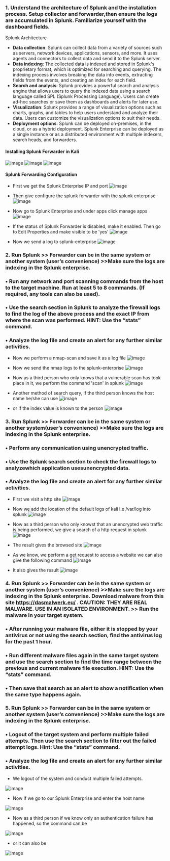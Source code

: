 ### 1. Understand the architecture of Splunk and the installation process. Setup collector and forwarder,then ensure the logs are accumulated in Splunk. Familiarize yourself with the dashboard fields.

Splunk Architecture

- **Data collection**: Splunk can collect data from a variety of sources such as servers, network devices, applications, sensors, and more. It uses agents and connectors to collect data and send it to the Splunk server.
- **Data indexing**: The collected data is indexed and stored in Splunk's proprietary format, which is optimized for searching and querying. The indexing process involves breaking the data into events, extracting fields from the events, and creating an index for each field.
- **Search and analysis**: Splunk provides a powerful search and analysis engine that allows users to query the indexed data using a search language called SPL (Splunk Processing Language). Users can create ad-hoc searches or save them as dashboards and alerts for later use.
- **Visualization**: Splunk provides a range of visualization options such as charts, graphs, and tables to help users understand and analyze their data. Users can customize the visualization options to suit their needs.
- **Deployment options**: Splunk can be deployed on-premises, in the cloud, or as a hybrid deployment. Splunk Enterprise can be deployed as a single instance or as a distributed environment with multiple indexers, search heads, and forwarders.

#### Installing Splunk Forwarder in Kali
![image](https://github.com/Akhilkj123/Cyber-Security/assets/65653010/95ef383c-9a35-49c8-a2cf-91ab58c4817a)
![image](https://github.com/Akhilkj123/Cyber-Security/assets/65653010/d59657ca-4064-4f3a-8aef-853b8d886d63)
![image](https://github.com/Akhilkj123/Cyber-Security/assets/65653010/e4d79590-3701-4f90-98f5-0242f2c34f3b)



#### Splunk Forwarding Configuration
- First we get the Splunk Enterprise IP and port
![image](https://github.com/Akhilkj123/Cyber-Security/assets/65653010/e79ad500-d5c7-49e7-9c0a-f7f3213f849e)

- Then give configure the splunk forwarder with the splunk enterprise
![image](https://github.com/Akhilkj123/Cyber-Security/assets/65653010/11add3e6-db41-49de-a650-2dc3d79a5040)
- Now go to Splunk Enterprise and under apps click manage apps
![image](https://github.com/Akhilkj123/Cyber-Security/assets/65653010/3380ad6b-f4b2-4039-88a9-211679220813)

- If the status of Splunk Forwarder is disabled, make it enabled. Then go to Edit Properties and make visible to be 'yes'
![image](https://github.com/Akhilkj123/Cyber-Security/assets/65653010/83c771d2-cf4c-4134-97a6-de40290ecf10)

- Now we send a log to splunk-enterprise 
![image](https://github.com/Akhilkj123/Cyber-Security/assets/65653010/4882d981-f5bf-4bae-8dbc-9b8fbe422778)

### 2. Run Splunk >> Forwarder can be in the same system or another system (user’s convenience) >>Make sure the logs are indexing in the Splunk enterprise.
### • Run any network and port scanning commands from the host to the target machine. Run at least 5 to 8 commands. (If required, any tools can also be used).
### • Use the search section in Splunk to analyze the firewall logs to find the log of the above process and the exact IP from where the scan was performed. HINT: Use the “stats” command.
### • Analyze the log file and create an alert for any further similar activities.
- Now we perform a nmap-scan and save it as a log file
![image](https://github.com/Akhilkj123/Cyber-Security/assets/65653010/8181b83e-9aa6-4085-8508-0dbd71ca461e)

- Now we send the nmap logs to the splunk-enterprise 
![image](https://github.com/Akhilkj123/Cyber-Security/assets/65653010/0d481bc0-203e-4bbf-ae55-952cda5f9f0e)

- Now as a third person who only knows that a vulnerable scan has took place in it, we perform the command 'scan' in splunk 
![image](https://github.com/Akhilkj123/Cyber-Security/assets/65653010/588dfe61-4bed-416b-acc2-6efc66dbc538)

- Another method of search query, if the third person knows the host name he/she can use 
![image](https://github.com/Akhilkj123/Cyber-Security/assets/65653010/ad811d16-5d2c-4313-bd46-346fb486918d)

- or If the index value is known to the person
![image](https://github.com/Akhilkj123/Cyber-Security/assets/65653010/07021f1d-fcc2-4823-b502-f244de93dc1e)

### 3. Run Splunk >> Forwarder can be in the same system or another system(user’s convenience) >>Make sure the logs are indexing in the Splunk enterprise.
### • Perform any communication using unencrypted traffic.
### • Use the Splunk search section to check the firewall logs to analyzewhich application usesunencrypted data.
### • Analyze the log file and create an alert for any further similar activities.
- First we visit a http site
![image](https://github.com/Akhilkj123/Cyber-Security/assets/65653010/fccdb215-afba-447b-94d8-e37165142deb)

- Now we add the location of the default logs of kali i.e /var/log into splunk
![image](https://github.com/Akhilkj123/Cyber-Security/assets/65653010/1ebb39d7-02df-4b17-8ac0-e598138622c5)

- Now as a third person who only knowst that an unencrypted web traffic is being performed, we give a search of a http request in splunk 
![image](https://github.com/Akhilkj123/Cyber-Security/assets/65653010/e147093c-4e70-403e-abf3-0a270eceb71f)

- The result gives the browsed site
![image](https://github.com/Akhilkj123/Cyber-Security/assets/65653010/6183e7ad-a7d4-4665-a45b-3b5a791fb20d)

- As we know, we perform a get request to access a website we can also give the following command
![image](https://github.com/Akhilkj123/Cyber-Security/assets/65653010/eaac059a-55b0-4935-a1a8-7f332a6a70fa)

- It also gives the result
![image](https://github.com/Akhilkj123/Cyber-Security/assets/65653010/ad587ea6-25ad-4bd9-9494-f5ca82e19422)

### 4. Run Splunk >> Forwarder can be in the same system or another system (user’s convenience) >>Make sure the logs are indexing in the Splunk enterprise. Download malware from this site https://dasmalwerk.eu/ . CAUTION: THEY ARE REAL MALWARE. USE IN AN ISOLATED ENVIRONMENT. >> Run the malware in your target system.
### • After running your malware file, either it is stopped by your antivirus or not using the search section, find the antivirus log for the past 1 hour.
### • Run different malware files again in the same target system and use the search section  to find the time range between the previous and current malware file execution. HINT: Use the “stats” command.
### • Then save that search as an alert to show a notification when the same type happens again.

### 5. Run Splunk >> Forwarder can be in the same system or another system (user’s convenience)  >>Make sure the logs are indexing in the Splunk enterprise.
### • Logout of the target system and perform multiple failed attempts. Then use the search section to filter out the failed attempt logs. Hint: Use the “stats” command.
### • Analyze the log file and create an alert for any further similar activities.

- We logout of the system and conduct multiple failed attempts.

![image](https://github.com/Akhilkj123/Cyber-Security/assets/65653010/eaf99c8c-7fce-4502-ae43-7916a24a0469)

- Now if we go to our Splunk Enterprise and enter the host name

![image](https://github.com/Akhilkj123/Cyber-Security/assets/65653010/65bd9923-1ef8-447c-b77d-4bddd7501ec8)

- Now as a third person if we know only an authentication failure has happened, so the command can be
 
![image](https://github.com/Akhilkj123/Cyber-Security/assets/65653010/be8edce5-58d4-4e4b-974b-5dc172e05221)

- or it can also be

![image](https://github.com/Akhilkj123/Cyber-Security/assets/65653010/c1e41184-30cb-48b1-ae06-f62b1d0fa58c)








